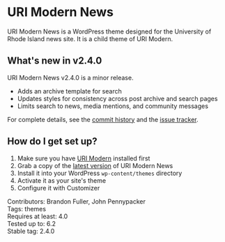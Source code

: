 # URI Modern News

URI Modern News is a WordPress theme designed for the University of Rhode Island news site. It is a child theme of URI Modern.

## What's new in v2.4.0

URI Modern News v2.4.0 is a minor release.

- Adds an archive template for search
- Updates styles for consistency across post archive and search pages
- Limits search to news, media mentions, and community messages

For complete details, see the [commit history](https://github.com/uriweb/uri-modern-news/pull/33/commits) and the [issue tracker](https://github.com/uriweb/uri-modern-news/issues).

## How do I get set up?

1. Make sure you have [URI Modern](https://github.com/uriweb/uri-modern) installed first
2. Grab a copy of the [latest version](https://github.com/uriweb/uri-modern-news/releases/latest) of URI Modern News
3. Install it into your WordPress `wp-content/themes` directory
4. Activate it as your site's theme
5. Configure it with Customizer

Contributors: Brandon Fuller, John Pennypacker  
Tags: themes  
Requires at least: 4.0  
Tested up to: 6.2  
Stable tag: 2.4.0  
